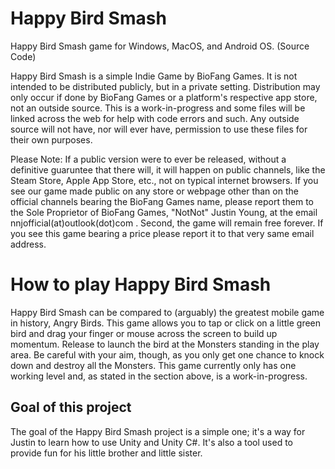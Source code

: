 # Happy Bird Smash

Happy Bird Smash game for Windows, MacOS, and Android OS. (Source Code)

Happy Bird Smash is a simple Indie Game by BioFang Games. It is not intended to be distributed publicly, but in a private setting. Distribution may only occur if done by BioFang Games or a platform's respective app store, not an outside source. This is a work-in-progress and some files will be linked across the web for help with code errors and such. Any outside source will not have, nor will ever have, permission to use these files for their own purposes.

Please Note:
If a public version were to ever be released, without a definitive guaruntee that there will, it will happen on public channels, like the Steam Store, Apple App Store, etc., not on typical internet browsers. If you see our game made public on any store or webpage other than on the official channels bearing the BioFang Games name, please report them to the Sole Proprietor of BioFang Games, "NotNot" Justin Young, at the email nnjofficial(at)outlook(dot)com . Second, the game will remain free forever. If you see this game bearing a price please report it to that very same email address.


# How to play Happy Bird Smash

Happy Bird Smash can be compared to (arguably) the greatest mobile game in history, Angry Birds. This game allows you to tap or click on a little green bird and drag your finger or mouse across the screen to build up momentum. Release to launch the bird at the Monsters standing in the play area. Be careful with your aim, though, as you only get one chance to knock down and destroy all the Monsters. This game currently only has one working level and, as stated in the section above, is a work-in-progress.

## Goal of this project

The goal of the Happy Bird Smash project is a simple one; it's a way for Justin to learn how to use Unity and Unity C#. It's also a tool used to provide fun for his little brother and little sister.
